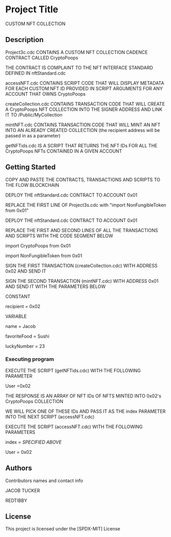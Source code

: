 # Project Title

CUSTOM NFT COLLECTION

## Description

Project3c.cdc CONTAINS A CUSTOM NFT COLLECTION CADENCE CONTRACT CALLED CryptoPoops

THE CONTRACT IS COMPLAINT TO THE NFT INTERFACE STANDARD DEFINED IN nftStandard.cdc

accessNFT.cdc CONTAINS SCRIPT CODE THAT WILL DISPLAY METADATA FOR EACH CUSTOM NFT ID PROVIDED IN SCRIPT ARGUMENTS FOR ANY ACCOUNT THAT OWNS CryptoPoops

createCollection.cdc CONTAINS TRANSACTION CODE THAT WILL CREATE A CryptoPoops NFT COLLECTION INTO THE SIGNER ADDRESS AND LINK IT TO /Public/MyCollection

mintNFT.cdc CONTAINS TRANSACTION CODE THAT WILL MINT AN NFT INTO AN ALREADY CREATED COLLECTION (the recipient address will be passed in as a parameter)

getNFTids.cdc IS A SCRIPT THAT RETURNS THE NFT IDs FOR ALL THE CryptoPoops NFTs CONTAINED IN A GIVEN ACCOUNT



## Getting Started
COPY AND PASTE THE CONTRACTS, TRANSACTIONS AND SCRIPTS TO THE FLOW BLOCKCHAIN

DEPLOY THE nftStandard.cdc CONTRACT TO ACCOUNT 0x01

REPLACE THE FIRST LINE OF Project3s.cdc with "import NonFungibleToken from 0x01"

DEPLOY THE nftStandard.cdc CONTRACT TO ACCOUNT 0x01

REPLACE THE FIRST AND SECOND LINES OF ALL THE TRANSACTIONS AND SCRIPTS WITH THE CODE SEGMENT BELOW

import CryptoPoops from 0x01

import NonFungibleToken from 0x01

SIGN THE FIRST TRANSACTION (createCollection.cdc) WITH ADDRESS 0x02 AND SEND IT

SIGN THE SECOND TRANSACTION (mintNFT.cdc) WITH ADDRESS 0x01 AND SEND IT WITH THE PARAMETERS BELOW

CONSTANT

recipient = 0x02

VARIABLE

name = Jacob

favoriteFood = Sushi

luckyNumber = 23


### Executing program

EXECUTE THE SCRIPT (getNFTids.cdc) WITH THE FOLLOWING PARAMETER

User =0x02

THE RESPONSE IS AN ARRAY OF NFT IDs OF NFTS MINTED INTO 0x02's CryptoPoops COLLECTION

WE WILL PICK ONE OF THESE IDs AND PASS IT AS THE index PARAMETER INTO THE NEXT SCRIPT (accessNFT.cdc)

EXECUTE THE SCRIPT (accessNFT.cdc) WITH THE FOLLOWING PARAMETERS

index = *SPECIFIED ABOVE*

User = 0x02

## Authors

Contributors names and contact info

JACOB TUCKER

REDTIBBY


## License

This project is licensed under the [SPDX-MIT] License